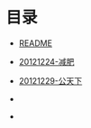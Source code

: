 

# 目录

- [README](README.md)

- [20121224-减肥](20121224-减肥.md)

- [20121229-公天下](20121229-公天下.md)

- []()

- []()


